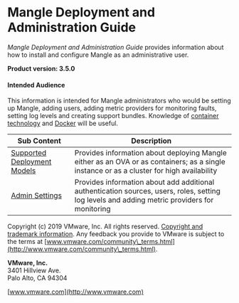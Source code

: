 # Mangle Deployment and Administration Guide

_Mangle Deployment and Administration Guide_ provides information about how to install and configure Mangle as an administrative user.

**Product version: 3.5.0**

#### Intended Audience

This information is intended for Mangle administrators who would be setting up Mangle, adding users, adding metric providers for monitoring faults, setting log levels and creating support bundles. Knowledge of [container technology](https://en.wikipedia.org/wiki/Operating-system-level\_virtualization) and [Docker](https://docs.docker.com) will be useful.

| Sub Content                                                 | Description                                                                                                                                   |
| ----------------------------------------------------------- | --------------------------------------------------------------------------------------------------------------------------------------------- |
| [Supported Deployment Models](supported-deployment-models/) | Provides information about deploying Mangle either as an OVA or as containers; as a single instance or as a cluster for high availability     |
| [Admin Settings](admin-settings.md)                         | Provides information about add additional authentication sources, users, roles, setting log levels and adding metric providers for monitoring |

Copyright (c) 2019 VMware, Inc. All rights reserved. [Copyright and trademark information](http://pubs.vmware.com/copyright-trademark.html). Any feedback you provide to VMware is subject to the terms at [www.vmware.com/community\_terms.html](http://www.vmware.com/community\_terms.html).

**VMware, Inc.**\
3401 Hillview Ave.\
Palo Alto, CA 94304

[www.vmware.com](http://www.vmware.com)
